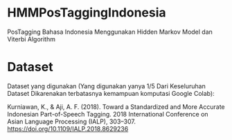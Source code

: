 # HMMPosTaggingIndonesia
PosTagging Bahasa Indonesia Menggunakan Hidden Markov Model dan Viterbi Algorithm 
# Dataset
Dataset yang digunakan (Yang digunakan yanya 1/5 Dari Keseluruhan Dataset Dikarenakan terbatasnya kemampuan komputasi Google Colab):

Kurniawan, K., & Aji, A. F. (2018). Toward a Standardized and More Accurate Indonesian Part-of-Speech Tagging. 2018 International Conference on Asian Language Processing (IALP), 303–307. https://doi.org/10.1109/IALP.2018.8629236

